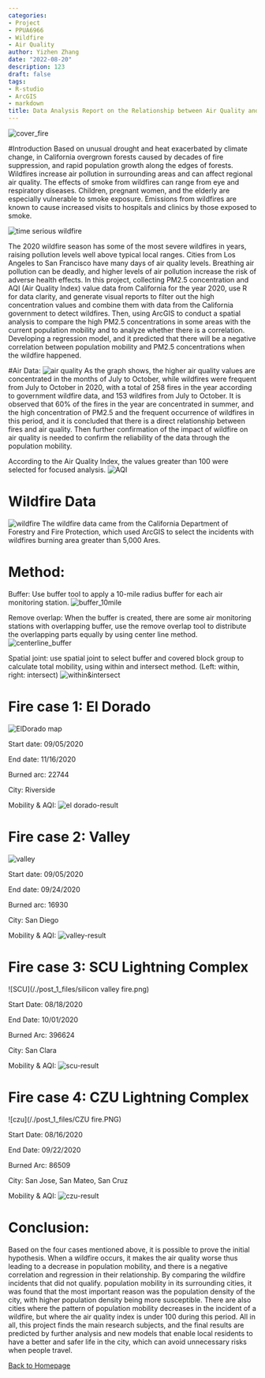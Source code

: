 ```yaml
---
categories:
- Project
- PPUA6966
- Wildfire
- Air Quality
author: Yizhen Zhang
date: "2022-08-20"
description: 123
draft: false
tags:
- R-studio
- ArcGIS
- markdown
title: Data Analysis Report on the Relationship between Air Quality and Population Mobility in California, USA
---
```

![cover_fire](/./post_1_files/1280px-Bobcat_Fire,_Los_Angeles,_San_Gabriel_Mountains.jpg)

#Introduction
Based on unusual drought and heat exacerbated by climate change, in California overgrown forests caused by decades of fire suppression, and rapid population growth along the edges of forests. Wildfires increase air pollution in surrounding areas and can affect regional air quality. The effects of smoke from wildfires can range from eye and respiratory diseases. Children, pregnant women, and the elderly are especially vulnerable to smoke exposure. Emissions from wildfires are known to cause increased visits to hospitals and clinics by those exposed to smoke. 

![time serious wildfire](/./post_1_files/wildfire1.png)

The 2020 wildfire season has some of the most severe wildfires in years, raising pollution levels well above typical local ranges. Cities from Los Angeles to San Francisco have many days of air quality levels. Breathing air pollution can be deadly, and higher levels of air pollution increase the risk of adverse health effects. 
In this project, collecting PM2.5 concentration and AQI (Air Quality Index) value data from California for the year 2020, use R for data clarity, and generate visual reports to filter out the high concentration values and combine them with data from the California government to detect wildfires. Then, using ArcGIS to conduct a spatial analysis to compare the high PM2.5 concentrations in some areas with the current population mobility and to analyze whether there is a correlation. Developing a regression model, and it predicted that there will be a negative correlation between population mobility and PM2.5 concentrations when the wildfire happened.

#Air Data:
![air quality](/./post_1_files/wildfire3.png)
As the graph shows, the higher air quality values are concentrated in the months of July to October, while wildfires were frequent from July to October in 2020, with a total of 258 fires in the year according to government wildfire data, and 153 wildfires from July to October. It is observed that 60% of the fires in the year are concentrated in summer, and the high concentration of PM2.5 and the frequent occurrence of wildfires in this period, and it is concluded that there is a direct relationship between fires and air quality. Then further confirmation of the impact of wildfire on air quality is needed to confirm the reliability of the data through the population mobility.	

According to the Air Quality Index, the values greater than 100 were selected for focused analysis.
![AQI ](/./post_1_files/wildfire4.png)

# Wildfire Data

![wildfire](/./post_1_files/wildfire—CA.PNG)
The wildfire data came from the California Department of Forestry and Fire Protection, which used ArcGIS to select the incidents with wildfires burning area greater than 5,000 Ares. 

# Method:
Buffer: Use buffer tool to apply a 10-mile radius buffer for each air monitoring station. 
![buffer_10mile](/./post_1_files/buffer_10mile.PNG)

Remove overlap: When the buffer is created, there are some air monitoring stations with overlapping buffer, use the remove overlap tool to distribute the overlapping parts equally by using center line method.
![centerline_buffer](/./post_1_files/CL_remove_overlap_10mile_buffer.PNG)

Spatial joint: use spatial joint to select buffer and covered block group to calculate total mobility, using within and intersect method. (Left: within, right: intersect)
![within&intersect](/./post_1_files/within_intersect.png)

# Fire case 1: El Dorado
![ElDorado map](/./post_1_files/ELDORADO.PNG)

Start date: 09/05/2020

End date:   11/16/2020

Burned arc: 22744

City: Riverside

Mobility & AQI:
![el dorado-result](/./post_1_files/EL-Dorado-result.png)

# Fire case 2: Valley
![valley](/./post_1_files/VALLEY.PNG)

Start date: 09/05/2020

End date:   09/24/2020

Burned arc: 16930

City: San Diego

Mobility & AQI:
![valley-result](/./post_1_files/Valley-result.png)

# Fire case 3: SCU Lightning Complex
![SCU](/./post_1_files/silicon valley fire.png)

Start Date: 08/18/2020 

End Date:   10/01/2020

Burned Arc: 396624

City: San Clara

Mobility & AQI:
![scu-result](/./post_1_files/SCU_weekday_result.png)

# Fire case 4: CZU Lightning Complex
![czu](/./post_1_files/CZU fire.PNG)

Start Date: 08/16/2020 

End Date:   09/22/2020

Burned Arc: 86509

City: San Jose, San Mateo, San Cruz

Mobility & AQI: 
![czu-result](/./post_1_files/CZU_weekday_result.png)

# Conclusion:
Based on the four cases mentioned above, it is possible to prove the initial hypothesis. When a wildfire occurs, it makes the air quality worse thus leading to a decrease in population mobility, and there is a negative correlation and regression in their relationship. By comparing the wildfire incidents that did not qualify. population mobility in its surrounding cities, it was found that the most important reason was the population density of the city, with higher population density being more susceptible. There are also cities where the pattern of population mobility decreases in the incident of a wildfire, but where the air quality index is under 100 during this period. All in all, this project finds the main research subjects, and the final results are predicted by further analysis and new models that enable local residents to have a better and safer life in the city, which can avoid unnecessary risks when people travel.



[Back to Homepage](https://yizhen1106-portfolio.netlify.app/)